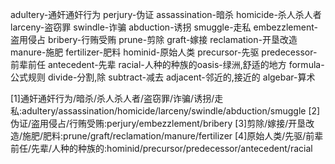 adultery-通奸通奸行为
perjury-伪证
assassination-暗杀
homicide-杀人杀人者
larceny-盗窃罪
swindle-诈骗
abduction-诱拐
smuggle-走私
embezzlement-盗用侵占
bribery-行贿受贿
prune-剪除
graft-嫁接
reclamation-开垦改造
manure-施肥
fertilizer-肥料
hominid-原始人类
precursor-先驱
predecessor-前辈前任
antecedent-先辈
racial-人种的种族的oasis-绿洲,舒适的地方 formula-公式规则 divide-分割,除 subtract-减去 adjacent-邻近的,接近的 algebar-算术

[1]通奸通奸行为/暗杀/杀人杀人者/盗窃罪/诈骗/诱拐/走私:adultery/assassination/homicide/larceny/swindle/abduction/smuggle
[2]伪证/盗用侵占/行贿受贿:perjury/embezzlement/bribery
[3]剪除/嫁接/开垦改造/施肥/肥料:prune/graft/reclamation/manure/fertilizer
[4]原始人类/先驱/前辈前任/先辈/人种的种族的:hominid/precursor/predecessor/antecedent/racial

